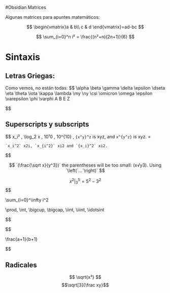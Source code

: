 #Obsidian 
Matrices

Algunas matrices para apuntes matemáticos:

$$
\begin{vmatrix}a & b\\
c & d
\end{vmatrix}=ad-bc
$$


$$
\sum_{i=0}^n i² = \frac{(n²+n)(2n+1)}{6}
$$

# Sintaxis

## Letras Griegas:

Como vemos, no están todas:
$$ 
\alpha  \beta  \gamma  \delta  \epsilon  \dseta  \eta  \theta  \iota  \kappa  \lambda  \my  \ny  \csi  \omicron  \omega  \epsilon  \varepsilon  \phi  \varphi A B E Z

$$

## Superscripts y subscripts

$$
	x_i² , \log_2 x , 10¹0 , 10^{10} , `{x^y}^z` is xyz, and `x^{y^z}` is xyz. =
	
	`x_i^2` x2i, `x_{i^2}` xi2 and `{x_i}^2` xi2.
$$

$$
`(\frac{\sqrt x}{y^3})` the parentheses will be too small: (x√y3). Using `\left(`…`\right)`
$$

$$
\left.x^2\right\rvert_3^5 = 5^2-3^2
$$
$$

\sum_{i=0}^\infty i^2

$$
$$

\prod, \int, \bigcup, \bigcap, \iint, \iiint, \idotsint

$$

$$

\frac{a+1}{b+1}

$$

## Radicales

$$
\sqrt{x³}
$$
$$\sqrt[3]{\frac xy}$$